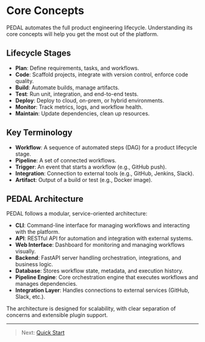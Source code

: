 # Core Concepts

PEDAL automates the full product engineering lifecycle. Understanding its core concepts will help you get the most out of the platform.

## Lifecycle Stages
- **Plan**: Define requirements, tasks, and workflows.
- **Code**: Scaffold projects, integrate with version control, enforce code quality.
- **Build**: Automate builds, manage artifacts.
- **Test**: Run unit, integration, and end-to-end tests.
- **Deploy**: Deploy to cloud, on-prem, or hybrid environments.
- **Monitor**: Track metrics, logs, and workflow health.
- **Maintain**: Update dependencies, clean up resources.

## Key Terminology
- **Workflow**: A sequence of automated steps (DAG) for a product lifecycle stage.
- **Pipeline**: A set of connected workflows.
- **Trigger**: An event that starts a workflow (e.g., GitHub push).
- **Integration**: Connection to external tools (e.g., GitHub, Jenkins, Slack).
- **Artifact**: Output of a build or test (e.g., Docker image).

## PEDAL Architecture

PEDAL follows a modular, service-oriented architecture:

- **CLI**: Command-line interface for managing workflows and interacting with the platform.
- **API**: RESTful API for automation and integration with external systems.
- **Web Interface**: Dashboard for monitoring and managing workflows visually.
- **Backend**: FastAPI server handling orchestration, integrations, and business logic.
- **Database**: Stores workflow state, metadata, and execution history.
- **Pipeline Engine**: Core orchestration engine that executes workflows and manages dependencies.
- **Integration Layer**: Handles connections to external services (GitHub, Slack, etc.).

The architecture is designed for scalability, with clear separation of concerns and extensible plugin support.

---

> Next: [Quick Start](quick-start.md) 